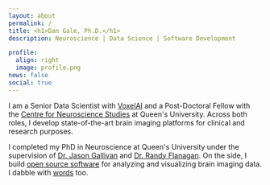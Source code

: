 ```yaml
---
layout: about
permalink: /
title: <h1>Dan Gale, Ph.D.</h1>
description: Neuroscience | Data Science | Software Development

profile:
  align: right
  image: profile.png
news: false
social: true
---
```


I am a Senior Data Scientist with [VoxelAI](https://www.voxel.ai/) and a Post-Doctoral Fellow with the [Centre for Neuroscience Studies](https://neuroscience.queensu.ca/) at Queen's University. Across both roles, I develop state-of-the-art brain imaging platforms for clinical and research purposes.

I completed my PhD in Neuroscience at Queen's University under the supervision of [Dr. Jason Gallivan](http://www.gallivanmaplab.com/) and [Dr. Randy Flanagan](http://www.flanaganlab.com/). On the side, I build [open source software](/software) for analyzing and visualizing brain imaging data. I dabble with [words](/blog) too.